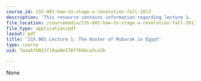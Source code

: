 ```yaml
---
course_id: 21h-001-how-to-stage-a-revolution-fall-2013
description: 'This resource contains information regarding lecture 1. '
file_location: /coursemedia/21h-001-how-to-stage-a-revolution-fall-2013/7aaab70022f10aa0e578f769bca3ce2b_MIT21H_001F13_lec_01.pdf
file_type: application/pdf
layout: pdf
title: '21h.001 Lecture 1: The Ouster of Mubarak in Egypt'
type: course
uid: 7aaab70022f10aa0e578f769bca3ce2b

---
```

None